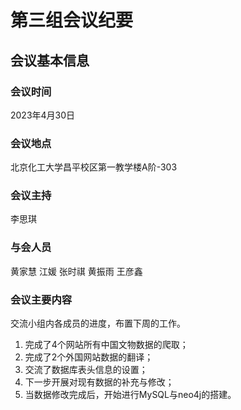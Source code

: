# 第三组会议纪要
## 会议基本信息
### 会议时间
2023年4月30日
### 会议地点
北京化工大学昌平校区第一教学楼A阶-303
### 会议主持
李思琪
### 与会人员
黄家慧 江媛 张时祺 黄振雨 王彦鑫
### 会议主要内容
交流小组内各成员的进度，布置下周的工作。
1. 完成了4个网站所有中国文物数据的爬取；
2. 完成了2个外国网站数据的翻译；
3. 交流了数据库表头信息的设置；
4. 下一步开展对现有数据的补充与修改；
5. 当数据修改完成后，开始进行MySQL与neo4j的搭建。
